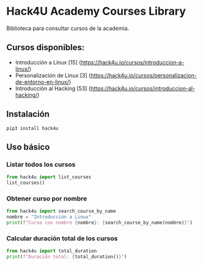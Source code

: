 # Hack4U Academy Courses Library

Biblioteca para consultar cursos de la academia.

## Cursos disponibles:
- Introducción a Linux [15] (https://hack4u.io/cursos/introduccion-a-linux/)
- Personalización de Linux [3] (https://hack4u.io/cursos/personalizacion-de-entorno-en-linux/)
- Introducción al Hacking [53] (https://hack4u.io/cursos/introduccion-al-hacking/)

## Instalación 
```python3
pip3 install hack4u
```
## Uso básico
### Listar todos los cursos
```python
from hack4u import list_courses
list_courses()
```

### Obtener curso por nombre
```python
from hack4u import search_course_by_name
nombre = "Introducción a Linux"
print(f"Curso con nombre {nombre}: {search_course_by_name(nombre)}")
```

### Calcular duración total de los cursos
```python
from hack4u import total_duration
print(f"Duración total: {total_duration()}")
```


